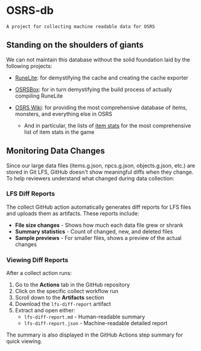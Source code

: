 # OSRS-db

`A project for collecting machine readable data for OSRS`

## Standing on the shoulders of giants

We can not maintain this database without the solid foundation laid by the following projects:

- [RuneLite](https://runelite.net/): for demystifying the cache and creating the cache exporter
- [OSRSBox](https://www.osrsbox.com/blog/2018/07/26/osrs-cache-research-extract-cache-definitions/): for in turn demystifying the build process of actually compiling RuneLite

- [OSRS Wiki](https://oldschool.runescape.wiki/): for providing the most comprehensive database of items, monsters, and everything else in OSRS
  - And in particular, the lists of [item stats](https://oldschool.runescape.wiki/w/Calculator:Armoury) for the most comprehensive list of item stats in the game

## Monitoring Data Changes

Since our large data files (items.g.json, npcs.g.json, objects.g.json, etc.) are stored in Git LFS, GitHub doesn't show meaningful diffs when they change. To help reviewers understand what changed during data collection:

### LFS Diff Reports

The collect GitHub action automatically generates diff reports for LFS files and uploads them as artifacts. These reports include:

- **File size changes** - Shows how much each data file grew or shrank
- **Summary statistics** - Count of changed, new, and deleted files
- **Sample previews** - For smaller files, shows a preview of the actual changes

### Viewing Diff Reports

After a collect action runs:

1. Go to the **Actions** tab in the GitHub repository
2. Click on the specific collect workflow run
3. Scroll down to the **Artifacts** section
4. Download the `lfs-diff-report` artifact
5. Extract and open either:
   - `lfs-diff-report.md` - Human-readable summary
   - `lfs-diff-report.json` - Machine-readable detailed report

The summary is also displayed in the GitHub Actions step summary for quick viewing.
